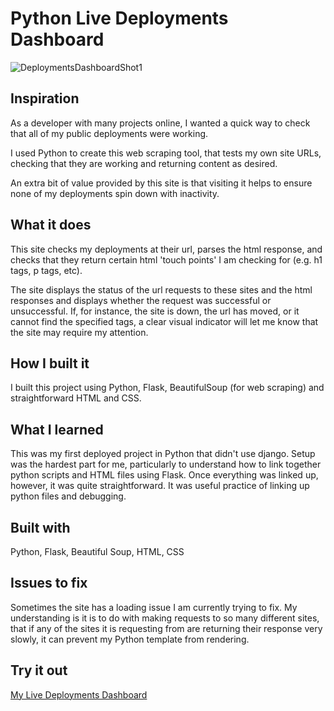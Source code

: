 # Python Live Deployments Dashboard

![DeploymentsDashboardShot1](https://github.com/jamesdiffeycoding/python-live-deployments-dashboard/assets/139918141/c6d6d78f-0136-4ce7-8315-9fbcdefbef54)

## Inspiration
As a developer with many projects online, I wanted a quick way to check that all of my public deployments were working.

I used Python to create this web scraping tool, that tests my own site URLs, checking that they are working and returning content as desired.

An extra bit of value provided by this site is that visiting it helps to ensure none of my deployments spin down with inactivity.


## What it does

This site checks my deployments at their url, parses the html response, and checks that they return certain html 'touch points' I am checking for (e.g. h1 tags, p tags, etc).

The site displays the status of the url requests to these sites and the html responses and displays whether the request was successful or unsuccessful. If, for instance, the site is down, the url has moved, or it cannot find the specified tags, a clear visual indicator will let me know that the site may require my attention.

## How I built it
I built this project using Python, Flask, BeautifulSoup (for web scraping) and straightforward HTML and CSS.

## What I learned
This was my first deployed project in Python that didn't use django. Setup was the hardest part for me, particularly to understand how to link together python scripts and HTML files using Flask. Once everything was linked up, however, it was quite straightforward. It was useful practice of linking up python files and debugging.

## Built with
Python, Flask, Beautiful Soup, HTML, CSS 

## Issues to fix
Sometimes the site has a loading issue I am currently trying to fix. My understanding is it is to do with making requests to so many different sites, that if any of the sites it is requesting from are returning their response very slowly, it can prevent my Python template from rendering.

## Try it out
[My Live Deployments Dashboard](https://jamesdiffeycoding-pythonlivedashboard.vercel.app/)
